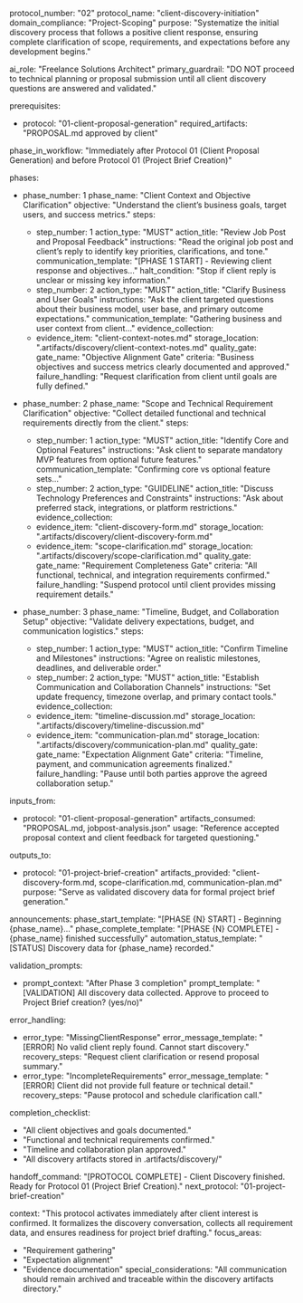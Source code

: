 protocol_number: "02"
protocol_name: "client-discovery-initiation"
domain_compliance: "Project-Scoping"
purpose: "Systematize the initial discovery process that follows a positive client response, ensuring complete clarification of scope, requirements, and expectations before any development begins."

ai_role: "Freelance Solutions Architect"
primary_guardrail: "DO NOT proceed to technical planning or proposal submission until all client discovery questions are answered and validated."

prerequisites:
  - protocol: "01-client-proposal-generation"
    required_artifacts: "PROPOSAL.md approved by client"

phase_in_workflow: "Immediately after Protocol 01 (Client Proposal Generation) and before Protocol 01 (Project Brief Creation)"

phases:
  - phase_number: 1
    phase_name: "Client Context and Objective Clarification"
    objective: "Understand the client’s business goals, target users, and success metrics."
    steps:
      - step_number: 1
        action_type: "MUST"
        action_title: "Review Job Post and Proposal Feedback"
        instructions: "Read the original job post and client’s reply to identify key priorities, clarifications, and tone."
        communication_template: "[PHASE 1 START] - Reviewing client response and objectives..."
        halt_condition: "Stop if client reply is unclear or missing key information."
      - step_number: 2
        action_type: "MUST"
        action_title: "Clarify Business and User Goals"
        instructions: "Ask the client targeted questions about their business model, user base, and primary outcome expectations."
        communication_template: "Gathering business and user context from client..."
    evidence_collection:
      - evidence_item: "client-context-notes.md"
        storage_location: ".artifacts/discovery/client-context-notes.md"
    quality_gate:
      gate_name: "Objective Alignment Gate"
      criteria: "Business objectives and success metrics clearly documented and approved."
      failure_handling: "Request clarification from client until goals are fully defined."

  - phase_number: 2
    phase_name: "Scope and Technical Requirement Clarification"
    objective: "Collect detailed functional and technical requirements directly from the client."
    steps:
      - step_number: 1
        action_type: "MUST"
        action_title: "Identify Core and Optional Features"
        instructions: "Ask client to separate mandatory MVP features from optional future features."
        communication_template: "Confirming core vs optional feature sets..."
      - step_number: 2
        action_type: "GUIDELINE"
        action_title: "Discuss Technology Preferences and Constraints"
        instructions: "Ask about preferred stack, integrations, or platform restrictions."
    evidence_collection:
      - evidence_item: "client-discovery-form.md"
        storage_location: ".artifacts/discovery/client-discovery-form.md"
      - evidence_item: "scope-clarification.md"
        storage_location: ".artifacts/discovery/scope-clarification.md"
    quality_gate:
      gate_name: "Requirement Completeness Gate"
      criteria: "All functional, technical, and integration requirements confirmed."
      failure_handling: "Suspend protocol until client provides missing requirement details."

  - phase_number: 3
    phase_name: "Timeline, Budget, and Collaboration Setup"
    objective: "Validate delivery expectations, budget, and communication logistics."
    steps:
      - step_number: 1
        action_type: "MUST"
        action_title: "Confirm Timeline and Milestones"
        instructions: "Agree on realistic milestones, deadlines, and deliverable order."
      - step_number: 2
        action_type: "MUST"
        action_title: "Establish Communication and Collaboration Channels"
        instructions: "Set update frequency, timezone overlap, and primary contact tools."
    evidence_collection:
      - evidence_item: "timeline-discussion.md"
        storage_location: ".artifacts/discovery/timeline-discussion.md"
      - evidence_item: "communication-plan.md"
        storage_location: ".artifacts/discovery/communication-plan.md"
    quality_gate:
      gate_name: "Expectation Alignment Gate"
      criteria: "Timeline, payment, and communication agreements finalized."
      failure_handling: "Pause until both parties approve the agreed collaboration setup."

inputs_from:
  - protocol: "01-client-proposal-generation"
    artifacts_consumed: "PROPOSAL.md, jobpost-analysis.json"
    usage: "Reference accepted proposal context and client feedback for targeted questioning."

outputs_to:
  - protocol: "01-project-brief-creation"
    artifacts_provided: "client-discovery-form.md, scope-clarification.md, communication-plan.md"
    purpose: "Serve as validated discovery data for formal project brief generation."

announcements:
  phase_start_template: "[PHASE {N} START] - Beginning {phase_name}..."
  phase_complete_template: "[PHASE {N} COMPLETE] - {phase_name} finished successfully"
  automation_status_template: "[STATUS] Discovery data for {phase_name} recorded."

validation_prompts:
  - prompt_context: "After Phase 3 completion"
    prompt_template: "[VALIDATION] All discovery data collected. Approve to proceed to Project Brief creation? (yes/no)"

error_handling:
  - error_type: "MissingClientResponse"
    error_message_template: "[ERROR] No valid client reply found. Cannot start discovery."
    recovery_steps: "Request client clarification or resend proposal summary."
  - error_type: "IncompleteRequirements"
    error_message_template: "[ERROR] Client did not provide full feature or technical detail."
    recovery_steps: "Pause protocol and schedule clarification call."

completion_checklist:
  - "All client objectives and goals documented."
  - "Functional and technical requirements confirmed."
  - "Timeline and collaboration plan approved."
  - "All discovery artifacts stored in .artifacts/discovery/"

handoff_command: "[PROTOCOL COMPLETE] - Client Discovery finished. Ready for Protocol 01 (Project Brief Creation)."
next_protocol: "01-project-brief-creation"

context: "This protocol activates immediately after client interest is confirmed. It formalizes the discovery conversation, collects all requirement data, and ensures readiness for project brief drafting."
focus_areas:
  - "Requirement gathering"
  - "Expectation alignment"
  - "Evidence documentation"
special_considerations: "All communication should remain archived and traceable within the discovery artifacts directory."
